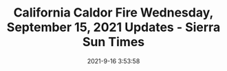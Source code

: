 ---
"title": "California Caldor Fire Wednesday, September 15, 2021 Updates - Sierra Sun Times"
"date": "2021-9-16 3:53:58"
"feed_name": "GOOGLENEWSCONSTRUCTION"
"feed_website": "https://news.google.com/search?q=construction%2Bincident&hl=en-US&gl=US&ceid=US:en"
"feed_rss": "https://news.google.com/rss/search?q=construction%2Bincident&hl=en-US&gl=US&ceid=US:en"
"link": "https://goldrushcam.com/sierrasuntimes/index.php/news/fire-news/33426-california-caldor-fire-wednesday-september-15-2021-updates"
"file": "_posts/2021-1-1-9be41a010e0f37f9f1dcc4894b341cda35b29826.md"
"accident": "1"
"drilling": "0"
"dead": ""
"injured": ""
---